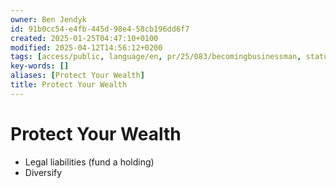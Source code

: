 ```yaml
---
owner: Ben Jendyk
id: 91b0cc54-e4fb-445d-98e4-58cb196dd6f7
created: 2025-01-25T04:47:10+0100
modified: 2025-04-12T14:56:12+0200
tags: [access/public, language/en, pr/25/083/becomingbusinessman, status/pending]
key-words: []
aliases: [Protect Your Wealth]
title: Protect Your Wealth
---
```


# Protect Your Wealth

- Legal liabilities (fund a holding)
- Diversify

